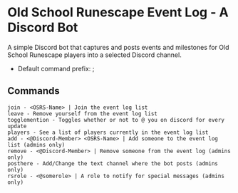 # Old School Runescape Event Log - A Discord Bot

A simple Discord bot that captures and posts events and milestones for Old School Runescape players into a selected Discord channel.
- Default command prefix: ;

## Commands
```
join - <OSRS-Name> | Join the event log list
leave - Remove yourself from the event log list
togglemention - Toggles whether or not to @ you on discord for every update
players - See a list of players currently in the event log list
add - <@Discord-Member> <OSRS-Name> | Add someone to the event log list (admins only)
remove - <@Discord-Member> | Remove someone from the event log (admins only)
posthere - Add/Change the text channel where the bot posts (admins only)
rsrole - <@somerole> | A role to notify for special messages (admins only)
```